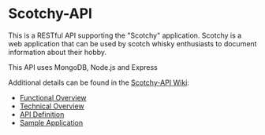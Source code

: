 # Scotchy-API

This is a RESTful API supporting the "Scotchy" application.  Scotchy is a web application that can be used by scotch whisky enthusiasts to document information about their hobby.

This API uses MongoDB, Node.js and Express

Additional details can be found in the [Scotchy-API Wiki](https://github.com/a951racer/Scotchy-API/wiki):

* [Functional Overview](https://github.com/a951racer/Scotchy-API/wiki/1.--Functional-Overview)
* [Technical Overview](https://github.com/a951racer/Scotchy-API/wiki/2.--Technical-Overview)
* [API Definition](https://github.com/a951racer/Scotchy-API/wiki/3.--API-Definition)
* [Sample Application](https://github.com/a951racer/Scotchy-API/wiki/4.-Sample-Application)



